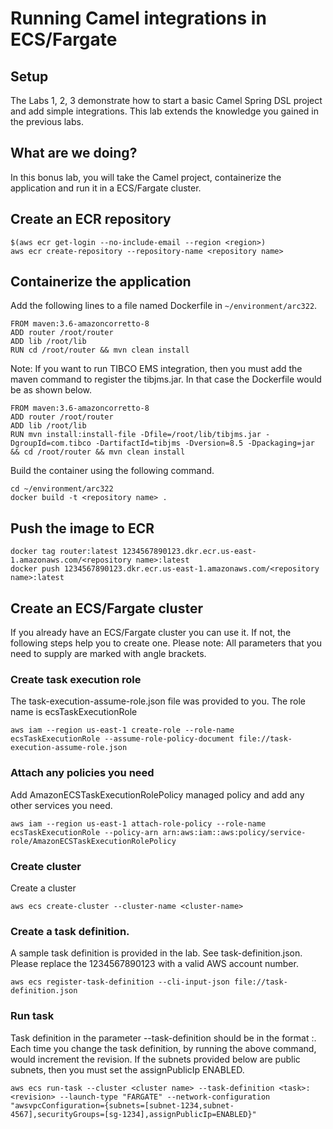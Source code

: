 # Running Camel integrations in ECS/Fargate

## Setup

The Labs 1, 2, 3 demonstrate how to start a basic Camel Spring DSL project and add simple integrations. This lab extends the knowledge you gained in the previous labs.

## What are we doing?

In this bonus lab, you will take the Camel project, containerize the application and run it in a ECS/Fargate cluster.

## Create an ECR repository 

```
$(aws ecr get-login --no-include-email --region <region>)
aws ecr create-repository --repository-name <repository name>
```

## Containerize the application

Add the following lines to a file named Dockerfile in ```~/environment/arc322```.

```
FROM maven:3.6-amazoncorretto-8
ADD router /root/router
ADD lib /root/lib
RUN cd /root/router && mvn clean install
```

Note: If you want to run TIBCO EMS integration, then you must add the maven command to register the tibjms.jar. In that case the Dockerfile would be as shown below.

```
FROM maven:3.6-amazoncorretto-8
ADD router /root/router
ADD lib /root/lib
RUN mvn install:install-file -Dfile=/root/lib/tibjms.jar -DgroupId=com.tibco -DartifactId=tibjms -Dversion=8.5 -Dpackaging=jar && cd /root/router && mvn clean install
```

Build the container using the following command.

```
cd ~/environment/arc322
docker build -t <repository name> .
```

## Push the image to ECR 

```
docker tag router:latest 1234567890123.dkr.ecr.us-east-1.amazonaws.com/<repository name>:latest
docker push 1234567890123.dkr.ecr.us-east-1.amazonaws.com/<repository name>:latest
```

## Create an ECS/Fargate cluster

If you already have an ECS/Fargate cluster you can use it. If not, the following steps help you to create one. Please note: All parameters that you need to supply are marked with angle brackets.

### Create task execution role

The task-execution-assume-role.json file was provided to you. The role name is ecsTaskExecutionRole

```
aws iam --region us-east-1 create-role --role-name ecsTaskExecutionRole --assume-role-policy-document file://task-execution-assume-role.json
```

### Attach any policies you need

Add AmazonECSTaskExecutionRolePolicy managed policy and add any other services you need.

```
aws iam --region us-east-1 attach-role-policy --role-name ecsTaskExecutionRole --policy-arn arn:aws:iam::aws:policy/service-role/AmazonECSTaskExecutionRolePolicy
```

### Create cluster

Create a cluster 

```
aws ecs create-cluster --cluster-name <cluster-name>
```

### Create a task definition.

A sample task definition is provided in the lab. See task-definition.json. Please replace the 1234567890123 with a valid AWS account number.

```
aws ecs register-task-definition --cli-input-json file://task-definition.json
```

### Run task

Task definition in the parameter --task-definition should be in the format <task>:<revision>. Each time you change the task definition, by running the above command, would increment the revision. If the subnets provided below are public subnets, then you must set the assignPublicIp ENABLED.

```
aws ecs run-task --cluster <cluster name> --task-definition <task>:<revision> --launch-type "FARGATE" --network-configuration "awsvpcConfiguration={subnets=[subnet-1234,subnet-4567],securityGroups=[sg-1234],assignPublicIp=ENABLED}"
```

